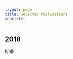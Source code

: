 ```yaml
---
layout: page
title: Selected Publications
subtitle: 
---
```


## 2018
















































kjhjk
